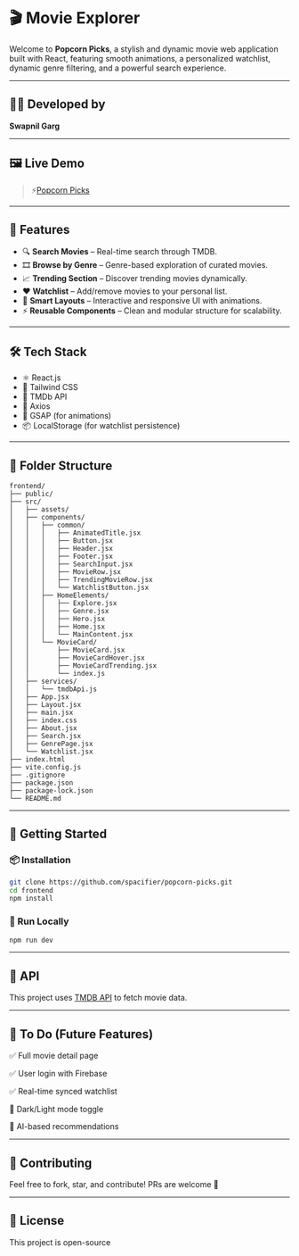 
# 🎬 Movie Explorer

Welcome to **Popcorn Picks**, a stylish and dynamic movie web application built with React, featuring smooth animations, a personalized watchlist, dynamic genre filtering, and a powerful search experience.

---

## 👨‍💻 Developed by
**Swapnil Garg**

---


## 🖼️ Live Demo

> ⚡[Popcorn Picks](https://popcorn-picks-virid.vercel.app/)

---

## 🌟 Features

- 🔍 **Search Movies** – Real-time search through TMDB.
- 🎞️ **Browse by Genre** – Genre-based exploration of curated movies.
- 📈 **Trending Section** – Discover trending movies dynamically.
- ❤️ **Watchlist** – Add/remove movies to your personal list.
- 🧠 **Smart Layouts** – Interactive and responsive UI with animations.
- ⚡ **Reusable Components** – Clean and modular structure for scalability.

---

## 🛠 Tech Stack

- ⚛️ React.js
- 💅 Tailwind CSS
- 🎥 TMDb API
- 🔁 Axios
- 🧠 GSAP (for animations)
- 📦 LocalStorage (for watchlist persistence)

---


## 📂 Folder Structure

```
frontend/
├── public/
├── src/
│   ├── assets/
│   ├── components/
│   │   ├── common/
│   │   │   ├── AnimatedTitle.jsx
│   │   │   ├── Button.jsx
│   │   │   ├── Header.jsx
│   │   │   ├── Footer.jsx
│   │   │   ├── SearchInput.jsx
│   │   │   ├── MovieRow.jsx
│   │   │   ├── TrendingMovieRow.jsx
│   │   │   └── WatchlistButton.jsx
│   │   ├── HomeElements/
│   │   │   ├── Explore.jsx
│   │   │   ├── Genre.jsx
│   │   │   ├── Hero.jsx
│   │   │   ├── Home.jsx
│   │   │   └── MainContent.jsx
│   │   └── MovieCard/
│   │       ├── MovieCard.jsx
│   │       ├── MovieCardHover.jsx
│   │       ├── MovieCardTrending.jsx
│   │       └── index.js
│   ├── services/
│   │   └── tmdbApi.js
│   ├── App.jsx
│   ├── Layout.jsx
│   ├── main.jsx
│   ├── index.css
│   ├── About.jsx
│   ├── Search.jsx
│   ├── GenrePage.jsx
│   └── Watchlist.jsx
├── index.html
├── vite.config.js
├── .gitignore
├── package.json
├── package-lock.json
└── README.md
```

---

## 🚀 Getting Started

### 📦 Installation

```bash
git clone https://github.com/spacifier/popcorn-picks.git
cd frontend
npm install
```

### 🧪 Run Locally

```bash
npm run dev
```

---

## 🔗 API
This project uses [TMDB API](https://www.themoviedb.org/documentation/api) to fetch movie data.

---

## 📌 To Do (Future Features)
✅ Full movie detail page

✅ User login with Firebase

✅ Real-time synced watchlist

🌙 Dark/Light mode toggle

🧠 AI-based recommendations

---

## 🙌 Contributing
Feel free to fork, star, and contribute! PRs are welcome 🎉

---

## 📜 License
This project is open-source 
